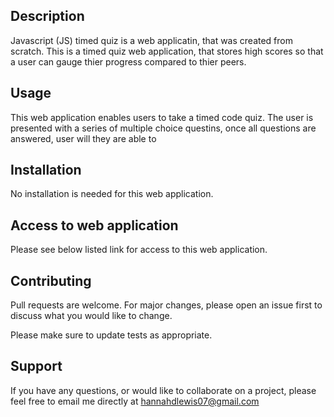## Description
Javascript (JS) timed quiz is a web applicatin, that was created from scratch. This is a timed quiz web application, that stores high scores so that a user can gauge thier progress compared to thier peers.

## Usage

This web application enables users to take a timed code quiz. The user is presented with a series of multiple choice questins, once all questions are answered, user will they are able to 

## Installation

No installation is needed for this web application.


## Access to web application

Please see below listed link for access to this web application.



## Contributing

Pull requests are welcome. For major changes, please open an issue first to discuss what you would like to change.

Please make sure to update tests as appropriate.

## Support

If you have any questions, or would like to collaborate on a project, please feel free to email me directly at hannahdlewis07@gmail.com


